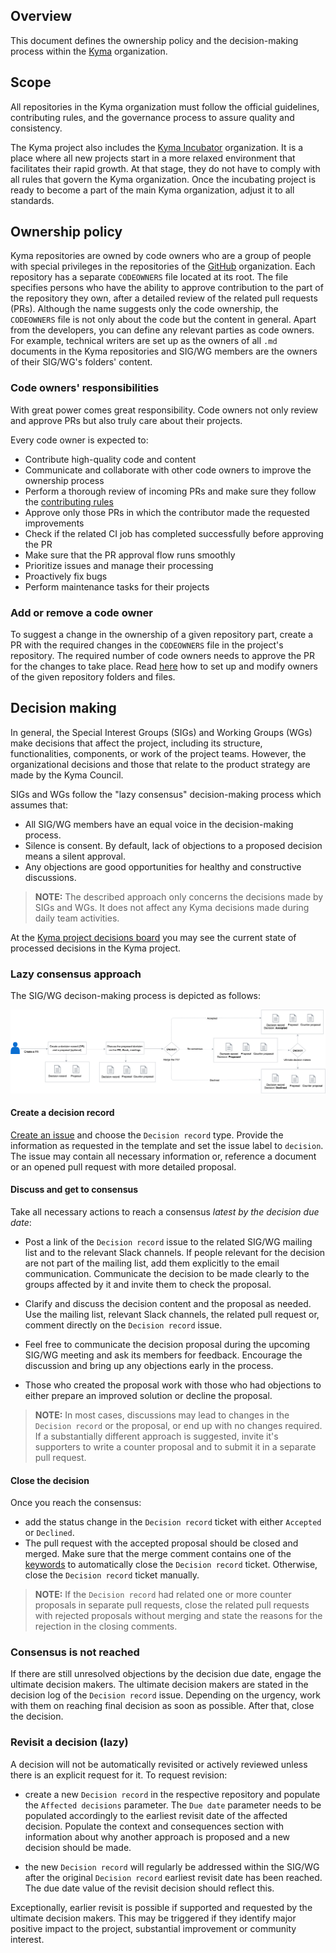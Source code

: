 ## Overview

This document defines the ownership policy and the decision-making process within the [Kyma](../../../) organization.

## Scope

All repositories in the Kyma organization must follow the official guidelines, contributing rules, and the governance process to assure quality and consistency.

The Kyma project also includes the [Kyma Incubator](https://github.com/kyma-incubator) organization. It is a place where all new projects start in a more relaxed environment that facilitates their rapid growth. At that stage, they do not have to comply with all rules that govern the Kyma organization. Once the incubating project is ready to become a part of the main Kyma organization, adjust it to all standards.

## Ownership policy

Kyma repositories are owned by code owners who are a group of people with special privileges in the repositories of the [GitHub](../../../) organization. Each repository has a separate `CODEOWNERS` file located at its root. The file specifies persons who have the ability to approve contribution to the part of the repository they own, after a detailed review of the related pull requests (PRs). Although the name suggests only the code ownership, the `CODEOWNERS` file is not only about the code but the content in general. Apart from the developers, you can define any relevant parties as code owners. For example, technical writers are set up as the owners of all `.md` documents in the Kyma repositories and SIG/WG members are the owners of their SIG/WG's folders' content.

### Code owners' responsibilities

With great power comes great responsibility. Code owners not only review and approve PRs but also truly care about their projects.

Every code owner is expected to:

* Contribute high-quality code and content
* Communicate and collaborate with other code owners to improve the ownership process
* Perform a thorough review of incoming PRs and make sure they follow the [contributing rules](CONTRIBUTING.md)
* Approve only those PRs in which the contributor made the requested improvements
* Check if the related CI job has completed successfully before approving the PR
* Make sure that the PR approval flow runs smoothly
* Prioritize issues and manage their processing
* Proactively fix bugs
* Perform maintenance tasks for their projects

### Add or remove a code owner

To suggest a change in the ownership of a given repository part, create a PR with the required changes in the `CODEOWNERS` file in the project's repository. The required number of code owners needs to approve the PR for the changes to take place. Read [here](https://github.com/kyma-project/community/blob/master/guidelines/internal-guidelines/repository-template/template/CODEOWNERS) how to set up and modify owners of the given repository folders and files.

## Decision making

In general, the Special Interest Groups (SIGs) and Working Groups (WGs) make decisions that affect the project, including its structure, functionalities, components, or work of the project teams. However, the organizational decisions and those that relate to the product strategy are made by the Kyma Council.

SIGs and WGs follow the "lazy consensus" decision-making process which assumes that:

* All SIG/WG members have an equal voice in the decision-making process.
* Silence is consent. By default, lack of objections to a proposed decision means a silent approval.
* Any objections are good opportunities for healthy and constructive discussions.

> **NOTE:** The described approach only concerns the decisions made by SIGs and WGs. It does not affect any Kyma decisions made during daily team activities.

At the [Kyma project decisions board](https://github.com/kyma-project/community/issues/106#boards?labels=decision&activeFilters=labels&repos=139590666,151691065,139590577,139590641,139590616,139590701,147495537,139847219) you may see the current state of processed decisions in the Kyma project.

### Lazy consensus approach

The SIG/WG decison-making process is depicted as follows:

![Decision-making process](assets/decision-making-process.png)

#### Create a decision record

[Create an issue](https://github.com/kyma-project/community/issues/new/choose) and choose the `Decision record` type. Provide the information as requested in the template and set the issue label to  `decision`. The issue may contain all necessary information or, reference a document or an opened pull request with more detailed proposal. 

#### Discuss and get to consensus

Take all necessary actions to reach a consensus *latest by the decision due date*:

- Post a link of the `Decision record` issue to the related SIG/WG mailing list and to the relevant Slack channels. If people relevant for the decision are not part of the mailing list, add them explicitly to the email communication. Communicate the decision to be made clearly to the groups affected by it and invite them to check the proposal. 

- Clarify and discuss the decision content and the proposal as needed. Use the mailing list, relevant Slack channels, the related pull request or, comment directly on the `Decision record` issue. 

- Feel free to communicate the decision proposal during the upcoming SIG/WG meeting and ask its members for feedback. Encourage the discussion and bring up any objections early in the process. 

- Those who created the proposal work with those who had objections to either prepare an improved solution or decline the proposal. 

> **NOTE:** In most cases, discussions may lead to changes in the `Decision record` or the proposal, or end up with no changes required. If a substantially different approach is suggested, invite it's supporters to write a counter proposal and to submit it in a separate pull request. 


#### Close the decision

Once you reach the consensus:

- add the status change in the `Decision record` ticket with either `Accepted` or `Declined`. 
- The pull request with the accepted proposal should be closed and merged. Make sure that the merge comment contains one of the [keywords](https://help.github.com/articles/closing-issues-using-keywords/) to automatically close the `Decision record` ticket. Otherwise, close the `Decision record` ticket manually.

> **NOTE:** If the `Decision record` had related one or more counter proposals in separate pull requests, close the related pull requests with rejected proposals without merging and state the reasons for the rejection in the closing comments.

### Consensus is not reached

If there are still unresolved objections by the decision due date, engage the ultimate decision makers. The ultimate decision makers are stated in the decision log of the `Decision record` issue. Depending on the urgency, work with them on reaching final decision as soon as possible. After that, close the decision.

### Revisit a decision (lazy)

A decision will not be automatically revisited or actively reviewed unless there is an explicit request for it. To request revision:

- create a new `Decision record` in the respective repository and populate  the `Affected decisions` parameter. The  `Due date` parameter needs to be populated accordingly to the earliest revisit date of the affected decision. Populate the context and consequences section with information about why another approach is proposed and a new decision should be made. 

- the new `Decision record` will regularly be addressed within the SIG/WG after the original `Decision record` earliest revisit date has been reached. The due date value of the revisit decision should reflect this.

Exceptionally, earlier revisit is possible if supported and requested by the ultimate decision makers. This may be triggered if they identify major positive impact to the project, substantial improvement or community interest. 
